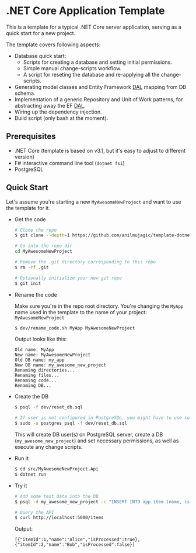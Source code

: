 # .NET Core Application Template

This is a template for a typical .NET Core server application, serving as a quick start for a new project.

The template covers following aspects:

- Database quick start:
    - Scripts for creating a database and setting initial permissions.
    - Simple manual change-scripts workflow.
    - A script for reseting the database and re-applying all the change-scripts.
- Generating model classes and Entity Framework [DAL](https://en.wikipedia.org/wiki/Data_access_layer) mapping from DB schema.
- Implementation of a generic Repository and Unit of Work patterns, for abstracting away the EF [DAL](https://en.wikipedia.org/wiki/Data_access_layer).
- Wiring up the dependency injection.
- Build script (only bash at the moment).


## Prerequisites

- .NET Core (template is based on v3.1, but it's easy to adjust to different version)
- F# interactive command line tool (`dotnet fsi`)
- PostgreSQL


## Quick Start

Let's assume you're starting a new `MyAwesomeNewProject` and want to use the template for it.

- Get the code

    ```bash
    # Clone the repo
    $ git clone --depth=1 https://github.com/anilmujagic/template-dotnet.git MyAwesomeNewProject

    # Go into the repo dir
    cd MyAwesomeNewProject

    # Remove the .git directory corresponding to this repo
    $ rm -rf .git

    # Optionally initialize your new git repo
    $ git init
    ```

- Rename the code

    Make sure you're in the repo root directory.
    You're changing the `MyApp` name used in the template to the name of your project: `MyAwesomeNewProject`

    ```bash
    $ dev/rename_code.sh MyApp MyAwesomeNewProject
    ```

    Output looks like this:

    ```
    Old name: MyApp
    New name: MyAwesomeNewProject
    Old DB name: my_app
    New DB name: my_awesome_new_project
    Renaming directories...
    Renaming files...
    Renaming code...
    Renaming DB...
    ```

- Create the DB

    ```bash
    $ psql -f dev/reset_db.sql

    # If user is not configured in PostgreSQL, you might have to use sudo:
    $ sudo -u postgres psql -f dev/reset_db.sql
    ```

    This will create DB user(s) on PostgreSQL server, create a DB (`my_awesome_new_project`) and set necessary permissions, as well as execute any change scripts.

- Run it

    ```bash
    $ cd src/MyAwesomeNewProject.Api
    $ dotnet run
    ```

- Try it

    ```bash
    # Add some test data into the DB
    $ psql -d my_awesome_new_project -c "INSERT INTO app.item (name, is_processed) values ('Alice', TRUE), ('Bob', FALSE)"

    # Query the API
    $ curl http://localhost:5000/items
    ```

    Output:

    ```
    [{"itemId":1,"name":"Alice","isProcessed":true},{"itemId":2,"name":"Bob","isProcessed":false}]
    ```
